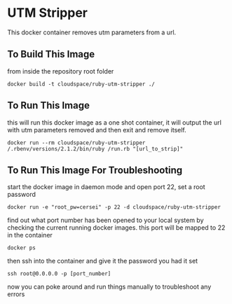 # UTM Stripper

This docker container removes utm parameters from a url.

## To Build This Image

from inside the repository root folder

    docker build -t cloudspace/ruby-utm-stripper ./

## To Run This Image

this will run this docker image as a one shot container, it will output the url with utm parameters removed and then exit and remove itself.

    docker run --rm cloudspace/ruby-utm-stripper /.rbenv/versions/2.1.2/bin/ruby /run.rb "[url_to_strip]"


## To Run This Image For Troubleshooting

start the docker image in daemon mode and open port 22, set a root password

    docker run -e "root_pw=cersei" -p 22 -d cloudspace/ruby-utm-stripper
    
find out what port number has been opened to your local system by checking the current running docker images. this port will be mapped to 22 in the container

    docker ps
    
then ssh into the container and give it the password you had it set

    ssh root@0.0.0.0 -p [port_number]
    
now you can poke around and run things manually to troubleshoot any errors